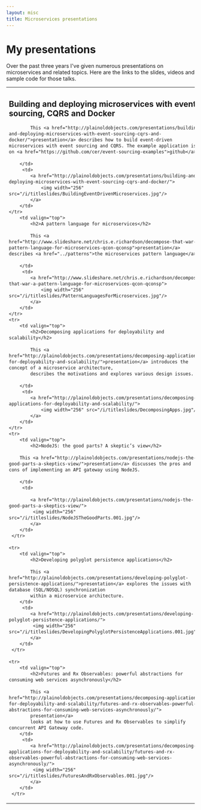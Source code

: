 ```yaml
---
layout: misc
title: Microservices presentations
---
```


# My presentations

Over the past three years I've given numerous presentations on microservices and related topics.
Here are the links to the slides, videos and sample code for those talks.

<table>
    <tr>
        <td valign="top">
            <h2>Building and deploying microservices with event sourcing, CQRS and Docker</h2>

            This <a href="http://plainoldobjects.com/presentations/building-and-deploying-microservices-with-event-sourcing-cqrs-and-docker/">presentation</a> describes how to build event-driven microservices with event sourcing and CQRS. The example application is on <a href="https://github.com/cer/event-sourcing-examples">github</a>.

        </td>
         <td>
            <a href="http://plainoldobjects.com/presentations/building-and-deploying-microservices-with-event-sourcing-cqrs-and-docker/">
                <img width="256" src="/i/titleslides/BuildingEventDrivenMicroservices.jpg"/>
            </a>
        </td>
    </tr>
        <td valign="top">
            <h2>A pattern language for microservices</h2>

            This <a href="http://www.slideshare.net/chris.e.richardson/decompose-that-war-a-pattern-language-for-microservices-qcon-qconsp">presentation</a> describes <a href="../patterns">the microservices pattern language</a>.

        </td>
         <td>
            <a href="http://www.slideshare.net/chris.e.richardson/decompose-that-war-a-pattern-language-for-microservices-qcon-qconsp">
                <img width="256" src="/i/titleslides/PatternLanguagesForMicroservices.jpg"/>
            </a>
        </td>
    </tr>
    <tr>
        <td valign="top">
            <h2>Decomposing applications for deployability and scalability</h2>

            This <a href="http://plainoldobjects.com/presentations/decomposing-applications-for-deployability-and-scalability/">presentation</a> introduces the concept of a microservice architecture,
            describes the motivations and explores various design issues.

        </td>
         <td>
            <a href="http://plainoldobjects.com/presentations/decomposing-applications-for-deployability-and-scalability/">
                <img width="256" src="/i/titleslides/DecomposingApps.jpg"/>
            </a>
        </td>
    </tr>
    <tr>
        <td valign="top">
            <h2>NodeJS: the good parts? A skeptic’s view</h2>

        This <a href="http://plainoldobjects.com/presentations/nodejs-the-good-parts-a-skeptics-view/">presentation</a> discusses the pros and cons of implementing an API gateway using NodeJS.

        </td>
         <td>

            <a href="http://plainoldobjects.com/presentations/nodejs-the-good-parts-a-skeptics-view/">
             <img width="256" src="/i/titleslides/NodeJSTheGoodParts.001.jpg"/>
            </a>
        </td>
     </tr>

    <tr>
        <td valign="top">
            <h2>Developing polyglot persistence applications</h2>

            This <a href="http://plainoldobjects.com/presentations/developing-polyglot-persistence-applications/">presentation</a> explores the issues with database (SQL/NOSQL) synchronization
            within a microservice architecture.
        </td>
         <td>
            <a href="http://plainoldobjects.com/presentations/developing-polyglot-persistence-applications/">
             <img width="256" src="/i/titleslides/DevelopingPolyglotPersistenceApplications.001.jpg"/>
            </a>
        </td>
     </tr>

    <tr>
        <td valign="top">
            <h2>Futures and Rx Observables: powerful abstractions for consuming web services asynchronously</h2>

            This <a href="http://plainoldobjects.com/presentations/decomposing-applications-for-deployability-and-scalability/futures-and-rx-observables-powerful-abstractions-for-consuming-web-services-asynchronously/">
            presentation</a>
            looks at how to use Futures and Rx Observables to simplify concurrent API Gateway code.
        </td>
         <td>
            <a href="http://plainoldobjects.com/presentations/decomposing-applications-for-deployability-and-scalability/futures-and-rx-observables-powerful-abstractions-for-consuming-web-services-asynchronously/">
             <img width="256" src="/i/titleslides/FuturesAndRxObservables.001.jpg"/>
            </a>
        </td>
     </tr>
</table>



